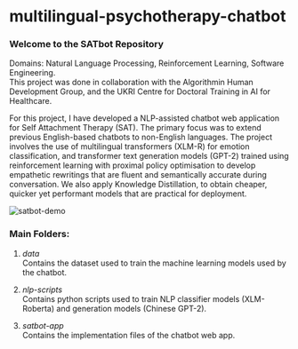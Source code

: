 # multilingual-psychotherapy-chatbot
### Welcome to the SATbot Repository
Domains: Natural Language Processing, Reinforcement Learning, Software Engineering. </br>
This project was done in collaboration with the Algorithmin Human Development Group, and the UKRI Centre for Doctoral Training in AI for Healthcare.

For this project, I have developed a NLP-assisted chatbot web application for Self Attachment Therapy (SAT). The primary focus was to extend previous English-based chatbots to non-English languages. The project involves the use of multilingual transformers (XLM-R) for emotion classification, and transformer text generation models (GPT-2) trained using reinforcement learning with proximal policy optimisation to develop empathetic rewritings that are fluent and semantically accurate during conversation. We also apply Knowledge Distillation, to obtain cheaper, quicker yet performant models that are practical for deployment. 

![satbot-demo](https://user-images.githubusercontent.com/79727686/182863543-fa990870-79a3-4e29-ac94-beaaabc1cbb1.gif)

### Main Folders:
1. <i>data</i><br>
Contains the dataset used to train the machine learning models used by the chatbot.

2. <i>nlp-scripts</i><br>
Contains python scripts used to train NLP classifier models (XLM-Roberta) and generation models (Chinese GPT-2).

3. <i>satbot-app</i><br>
Contains the implementation files of the chatbot web app. 
